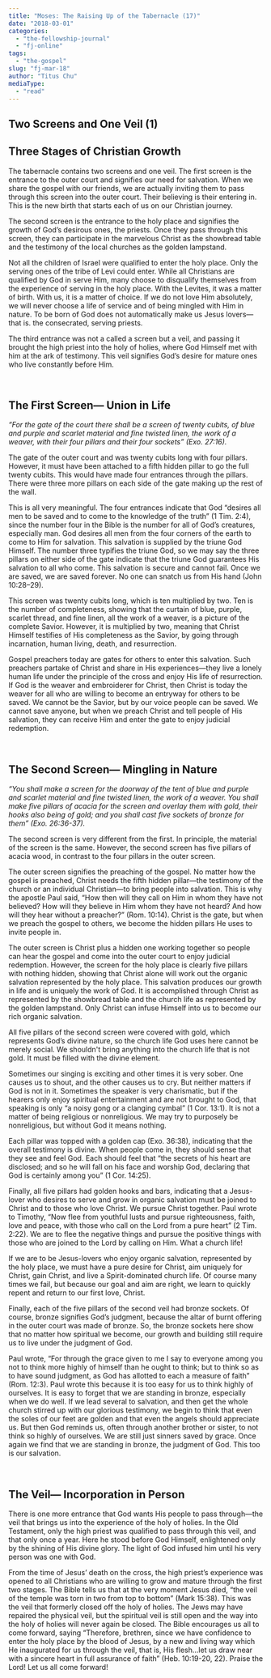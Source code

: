 ```yaml
---
title: "Moses: The Raising Up of the Tabernacle (17)"
date: "2018-03-01"
categories: 
  - "the-fellowship-journal"
  - "fj-online"
tags: 
  - "the-gospel"
slug: "fj-mar-18"
author: "Titus Chu"
mediaType: 
  - "read"
---
```


## Two Screens and One Veil (1)

## Three Stages of Christian Growth

The tabernacle contains two screens and one veil. The first screen is the entrance to the outer court and signifies our need for salvation. When we share the gospel with our friends, we are actually inviting them to pass through this screen into the outer court. Their believing is their entering in. This is the new birth that starts each of us on our Christian journey.

The second screen is the entrance to the holy place and signifies the growth of God’s desirous ones, the priests. Once they pass through this screen, they can participate in the marvelous Christ as the showbread table and the testimony of the local churches as the golden lampstand.

Not all the children of Israel were qualified to enter the holy place. Only the serving ones of the tribe of Levi could enter. While all Christians are qualified by God in serve Him, many choose to disqualify themselves from the experience of serving in the holy place. With the Levites, it was a matter of birth. With us, it is a matter of choice. If we do not love Him absolutely, we will never choose a life of service and of being mingled with Him in nature. To be born of God does not automatically make us Jesus lovers—that is. the consecrated, serving priests.

The third entrance was not a called a screen but a veil, and passing it brought the high priest into the holy of holies, where God Himself met with him at the ark of testimony. This veil signifies God’s desire for mature ones who live constantly before Him.

 

## The First Screen— Union in Life

_“For the gate of the court there shall be a screen of twenty cubits, of blue and purple and scarlet material and fine twisted linen, the work of a weaver, with their four pillars and their four sockets” (Exo. ‭27:16‬)._

The gate of the outer court and was twenty cubits long with four pillars. However, it must have been attached to a fifth hidden pillar to go the full twenty cubits. This would have made four entrances through the pillars. There were three more pillars on each side of the gate making up the rest of the wall.

This is all very meaningful. The four entrances indicate that God “desires all men to be saved and to come to the knowledge of the truth” (1 Tim. 2:4), since the number four in the Bible is the number for all of God’s creatures, especially man. God desires all men from the four corners of the earth to come to Him for salvation. This salvation is supplied by the triune God Himself. The number three typifies the triune God, so we may say the three pillars on either side of the gate indicate that the triune God guarantees His salvation to all who come. This salvation is secure and cannot fail. Once we are saved, we are saved forever. No one can snatch us from His hand (John 10:28–29).

This screen was twenty cubits long, which is ten multiplied by two. Ten is the number of completeness, showing that the curtain of blue, purple, scarlet thread, and fine linen, all the work of a weaver, is a picture of the complete Savior. However, it is multiplied by two, meaning that Christ Himself testifies of His completeness as the Savior, by going through incarnation, human living, death, and resurrection.

Gospel preachers today are gates for others to enter this salvation. Such preachers partake of Christ and share in His experiences—they live a lonely human life under the principle of the cross and enjoy His life of resurrection. If God is the weaver and embroiderer for Christ, then Christ is today the weaver for all who are willing to become an entryway for others to be saved. We cannot be the Savior, but by our voice people can be saved. We cannot save anyone, but when we preach Christ and tell people of His salvation, they can receive Him and enter the gate to enjoy judicial redemption.

 

## The Second Screen— Mingling in Nature

_“You shall make a screen for the doorway of the tent of blue and purple and scarlet material and fine twisted linen, the work of a weaver. You shall make five pillars of acacia for the screen and overlay them with gold, their hooks also being of gold; and you shall cast five sockets of bronze for them” (Exo. 26:36-37)._

The second screen is very different from the first. In principle, the material of the screen is the same. However, the second screen has five pillars of acacia wood, in contrast to the four pillars in the outer screen.

The outer screen signifies the preaching of the gospel. No matter how the gospel is preached, Christ needs the fifth hidden pillar—the testimony of the church or an individual Christian—to bring people into salvation. This is why the apostle Paul said, “How then will they call on Him in whom they have not believed? How will they believe in Him whom they have not heard? And how will they hear without a preacher?” (Rom. 10:14). Christ is the gate, but when we preach the gospel to others, we become the hidden pillars He uses to invite people in.

The outer screen is Christ plus a hidden one working together so people can hear the gospel and come into the outer court to enjoy judicial redemption. However, the screen for the holy place is clearly five pillars with nothing hidden, showing that Christ alone will work out the organic salvation represented by the holy place. This salvation produces our growth in life and is uniquely the work of God. It is accomplished through Christ as represented by the showbread table and the church life as represented by the golden lampstand. Only Christ can infuse Himself into us to become our rich organic salvation.

All five pillars of the second screen were covered with gold, which represents God’s divine nature, so the church life God uses here cannot be merely social. We shouldn't bring anything into the church life that is not gold. It must be filled with the divine element.

Sometimes our singing is exciting and other times it is very sober. One causes us to shout, and the other causes us to cry. But neither matters if God is not in it. Sometimes the speaker is very charismatic, but if the hearers only enjoy spiritual entertainment and are not brought to God, that speaking is only “a noisy gong or a clanging cymbal” (1 Cor. 13:1). It is not a matter of being religious or nonreligious. We may try to purposely be nonreligious, but without God it means nothing.

Each pillar was topped with a golden cap (Exo. 36:38), indicating that the overall testimony is divine. When people come in, they should sense that they see and feel God. Each should feel that “the secrets of his heart are disclosed; and so he will fall on his face and worship God, declaring that God is certainly among you” (1 Cor. 14:25).

Finally, all five pillars had golden hooks and bars, indicating that a Jesus-lover who desires to serve and grow in organic salvation must be joined to Christ and to those who love Christ. We pursue Christ together. Paul wrote to Timothy, “Now flee from youthful lusts and pursue righteousness, faith, love and peace, with those who call on the Lord from a pure heart” (2 Tim. 2:22). We are to flee the negative things and pursue the positive things with those who are joined to the Lord by calling on Him. What a church life!

If we are to be Jesus-lovers who enjoy organic salvation, represented by the holy place, we must have a pure desire for Christ, aim uniquely for Christ, gain Christ, and live a Spirit-dominated church life. Of course many times we fail, but because our goal and aim are right, we learn to quickly repent and return to our first love, Christ.

Finally, each of the five pillars of the second veil had bronze sockets. Of course, bronze signifies God’s judgment, because the altar of burnt offering in the outer court was made of bronze. So, the bronze sockets here show that no matter how spiritual we become, our growth and building still require us to live under the judgment of God.

Paul wrote, “For through the grace given to me I say to everyone among you not to think more highly of himself than he ought to think; but to think so as to have sound judgment, as God has allotted to each a measure of faith” (Rom. 12:3). Paul wrote this because it is too easy for us to think highly of ourselves. It is easy to forget that we are standing in bronze, especially when we do well. If we lead several to salvation, and then get the whole church stirred up with our glorious testimony, we begin to think that even the soles of our feet are golden and that even the angels should appreciate us. But then God reminds us, often through another brother or sister, to not think so highly of ourselves. We are still just sinners saved by grace. Once again we find that we are standing in bronze, the judgment of God. This too is our salvation.

 

## The Veil— Incorporation in Person

There is one more entrance that God wants His people to pass through—the veil that brings us into the experience of the holy of holies. In the Old Testament, only the high priest was qualified to pass through this veil, and that only once a year. Here he stood before God Himself, enlightened only by the shining of His divine glory. The light of God infused him until his very person was one with God.

From the time of Jesus’ death on the cross, the high priest’s experience was opened to all Christians who are willing to grow and mature through the first two stages. The Bible tells us that at the very moment Jesus died, “the veil of the temple was torn in two from top to bottom” (Mark 15:38). This was the veil that formerly closed off the holy of holies. The Jews may have repaired the physical veil, but the spiritual veil is still open and the way into the holy of holies will never again be closed. The Bible encourages us all to come forward, saying “Therefore, brethren, since we have confidence to enter the holy place by the blood of Jesus, by a new and living way which He inaugurated for us through the veil, that is, His flesh…let us draw near with a sincere heart in full assurance of faith” (Heb. 10:19-20, 22). Praise the Lord! Let us all come forward!
